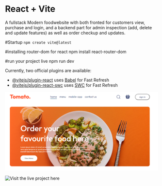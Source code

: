 # React + Vite

A fullstack Modern foodwebsite with both fronted for customers view, purchase and login, and a backend part for admin inspection (add, delete and update features) as well as order checkup and updates.

#Startup
`npm create vite@latest`

#installing router-dom for react
npm install react-router-dom

#run your project live
npm run dev

Currently, two official plugins are available:

- [@vitejs/plugin-react](https://github.com/vitejs/vite-plugin-react/blob/main/packages/plugin-react/README.md) uses [Babel](https://babeljs.io/) for Fast Refresh
- [@vitejs/plugin-react-swc](https://github.com/vitejs/vite-plugin-react-swc) uses [SWC](https://swc.rs/) for Fast Refresh

![This is the Project Thumbnail](./src/assets/screenshot.PNG)

![Visit the live project here](https://frontendfoodwebsite.netlify.app/)
